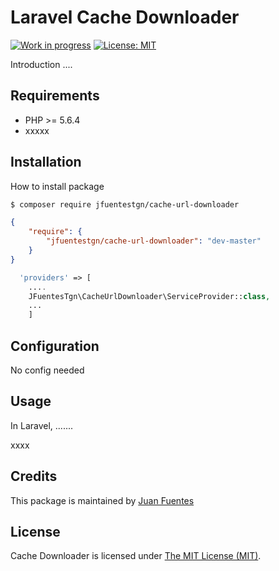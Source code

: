 Laravel Cache Downloader
=======================

[![Work in progress](https://img.shields.io/waffle/label/evancohen/smart-mirror/in%20progress.svg?style=plastic)]()
[![License: MIT](https://img.shields.io/packagist/l/doctrine/orm.svg?style=plastic)]()

Introduction ....

## Requirements

* PHP >= 5.6.4
* xxxxx

## Installation

How to install package

```bash
$ composer require jfuentestgn/cache-url-downloader
```

```json
{
    "require": {
        "jfuentestgn/cache-url-downloader": "dev-master"
    }
}
```


```php
  'providers' => [
    ....
    JFuentesTgn\CacheUrlDownloader\ServiceProvider::class,
    ...
    ]
```


## Configuration

No config needed

## Usage

In Laravel, .......

xxxx



## Credits

This package is maintained by [Juan Fuentes](https://github.com/jfuentestgn)


## License

Cache Downloader is licensed under [The MIT License (MIT)](LICENSE).